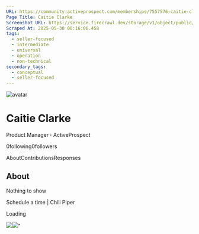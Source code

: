 ```yaml
---
URL: https://community.activeprospect.com/memberships/7557576-caitie-clarke
Page Title: Caitie Clarke
Screenshot URL: https://service.firecrawl.dev/storage/v1/object/public/media/screenshot-bcab4043-6853-428a-997c-b675c7d374a1.png
Scraped At: 2025-05-30 00:16:06.458
tags:
  - seller-focused
  - intermediate
  - universal
  - operation
  - non-technical
secondary_tags:
  - conceptual
  - seller-focused
---
```


![avatar](https://content2.bloomfire.com/avatars/users/1316948/thumb/thumbnail.png?f=1606147181&Expires=1748567760&Signature=RClWbiQqNmD-pLxr5Bd6eVlvfDNlD7GSFtpU3QtQDtxUez5yq8PkgIOQ4iD2IUTOVhBAvt2GfLomeOH54YQvaY6nQhx-KvNBCFU2SxpOvFGy1brM2POO3YlYpHpRfZ7K60r3E3SPjw1v4BAlmDwl-N92gpQ0naHMgvfgNHSMcZfDLLvR0CKPcsrZmT2HzDp1oGajO6kIRrHmWSN6OJGqi9aPedanguc-Pef04X4nYlubhk1LPFCE9hwmT5GLHDY5K~kJoeZ3TQuJC88OYa9Lc~dGsg9fbvdDo7Ka7i78WWo-aK6KNMsFy98RHQoixiWS2q-JV7fMo2fl3GbVQNbRsA__&Key-Pair-Id=APKAIDFCFZ2UHE5LPIUA)

# Caitie Clarke

Product Manager **·** ActiveProspect

0following0followers

AboutContributionsResponses

## About

Nothing to show

Schedule a time \| Chili Piper

Loading

![](https://bat.bing.com/action/0?ti=4018451&Ver=2&mid=03b6ad61-8f07-405d-8a38-4259d03c6f08&bo=1&sid=43f42ae03ceb11f0b2d48fbe16da1a30&vid=43f42ad03ceb11f0a7a93dcbbaa4c362&vids=1&msclkid=N&pi=918639831&lg=en-US&sw=1280&sh=1024&sc=24&p=https%3A%2F%2Fcommunity.activeprospect.com%2Fmemberships%2F7557576-caitie-clarke&r=&lt=558&evt=pageLoad&sv=1&cdb=AQAQ&rn=329108)![](https://bat.bing.com/action/0?ti=4018451&Ver=2&mid=03b6ad61-8f07-405d-8a38-4259d03c6f08&bo=2&sid=43f42ae03ceb11f0b2d48fbe16da1a30&vid=43f42ad03ceb11f0a7a93dcbbaa4c362&vids=0&msclkid=N&gtm_tag_source=ua&ec=Client%20ID&el=%2Fmemberships%2F7557576-caitie-clarke&gc=USD&tpp=1&en=Y&p=https%3A%2F%2Fcommunity.activeprospect.com%2Fmemberships%2F7557576-caitie-clarke&sw=1280&sh=1024&sc=24&evt=custom&cdb=AQAQ&rn=464363)"

